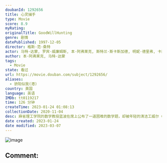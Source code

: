 ```yaml
---
doubanId: 1292656
title: 心灵捕手
type: Movie
score: 8.9
myRating: 
originalTitle: GoodWillHunting
genre: 剧情
datePublished: 1997-12-05
director: 格斯·范·桑特
actor: 马特·达蒙, 罗宾·威廉姆斯, 本·阿弗莱克, 斯特兰·斯卡斯加德, 明妮·德里弗, 卡西·阿弗莱克, 科尔·豪瑟, 约翰·迈顿, 丹·华盛顿, 艾莉森·福兰德, 维克·萨海, 史蒂文·科兹洛夫斯基, 斯科特·威廉姆·文特斯, 吉米·弗林, 乔治·普林普顿, 弗朗切斯科·克莱门特
author: 本·阿弗莱克, 马特·达蒙
tags:
  - Movie
state: 看过
url: https://movie.douban.com/subject/1292656/
aliases:
  - 骄阳似我(港)
country: 美国
language: 英语
IMDb: tt0119217
time: 126 分钟
createTime: 2023-01-24 01:08:13
collectionDate: 2020-11-04
desc: 麻省理工学院的数学教授蓝波在席上公布了一道困难的数学题，却被年轻的清洁工威尔（马特·戴蒙饰）解了出来。可是威尔却是个问题少年，成天和好朋友查克（本·阿弗莱特饰）等人四处闲逛，打架滋事。当蓝波找到这...
date created: 2023-01-24
date modified: 2023-03-07
---
```


![image](p480965695.jpg)

Comment:
---
